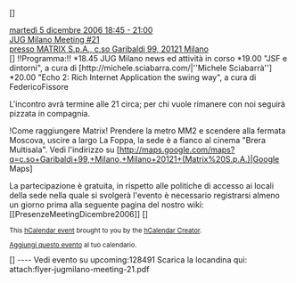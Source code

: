 [<html>]
<div class="vevent">
  <a class="url" href="http://www.jugmilano.it/vqwiki/jsp/Wiki?MeetingDicembre2006">
	 <abbr class="dtstart" title="20061205T1745+0100">martedì 5 dicembre 2006 18:45</abbr> - 
	 <abbr class="dtend" title="20061205T2000+0100">21:00</abbr><br/>
	 <span class="summary">JUG Milano Meeting #21</span><br/>presso 
	 <span class="location">MATRIX S.p.A., c.so Garibaldi 99, 20121 Milano</span>
  </a>
<div class="description">[</html>]
!!Programma:!!
	*18.45 JUG Milano news ed attività in corso
	*19.00 "JSF e dintorni", a cura di [http://michele.sciabarra.com/|''Michele Sciabarrà'']
	*20.00 "Echo 2: Rich Internet Application the swing way", a cura di FedericoFissore

L'incontro avrà termine alle 21 circa; per chi vuole rimanere con noi seguirà pizzata in compagnia.

!Come raggiungere Matrix!
Prendere la metro MM2 e scendere alla fermata Moscova, uscire a largo La Foppa, la sede è a fianco al cinema "Brera Multisala". Vedi l'indirizzo su [http://maps.google.com/maps?q=c.so+Garibaldi+99,+Milano,+Milano+20121+(Matrix%20S.p.A.)|Google Maps]


La partecipazione è gratuita, in rispetto alle politiche di accesso ai locali della sede nella quale si svolgerà l'evento è necessario registrarsi almeno un giorno prima alla seguente pagina del nostro wiki: [[PresenzeMeetingDicembre2006]]
[<html>]
</div>
  <p style="font-size:smaller;">This 
	 <a href="http://microformats.org/wiki/hcalendar">hCalendar event</a> brought to you by the 
	 <a href="http://microformats.org/code/hcalendar/creator">hCalendar Creator</a>.
  </p>
  <p style="font-size:smaller;"> 
	 <a href="javascript:void(location.href='http://feeds.technorati.com/events/'+escape(location.href))">Aggiungi questo evento</a> al tuo calendario.
  </p>
</div>[</html>]
----
Vedi evento su upcoming:128491
Scarica la locandina qui: attach:flyer-jugmilano-meeting-21.pdf
